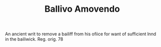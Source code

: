 ---
title: Ballivo Amovendo
letter: B
permalink: "/definitions/bld-ballivo-amovendo.html"
body: An ancient writ to remove a bailiff from his ofiice for want of sufficient lnnd
  in the bailiwick. Reg. orig. 78
published_at: '2018-07-07'
source: Black's Law Dictionary 2nd Ed (1910)
layout: post
---